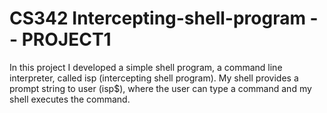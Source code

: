 # CS342 Intercepting-shell-program -- PROJECT1
In this project I developed a simple shell program, a command line interpreter, called isp (intercepting shell program). My shell provides a prompt string to user (isp$), where the user can type a command and my shell executes the command.
